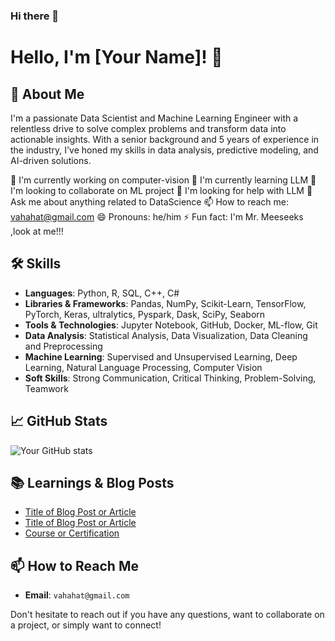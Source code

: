 ### Hi there 👋

# Hello, I'm [Your Name]! 👋

## 🚀 About Me
I'm a passionate Data Scientist and Machine Learning Engineer with a relentless drive to solve complex problems and transform data into actionable insights.
With a senior background and 5 years of experience in the industry, I've honed my skills in data analysis, predictive modeling, and AI-driven solutions.

🔭 I'm currently working on computer-vision
🌱 I'm currently learning LLM
👯 I'm looking to collaborate on ML project
🤔 I'm looking for help with LLM
💬 Ask me about anything related to DataScience
📫 How to reach me: vahahat@gmail.com
😄 Pronouns: he/him
⚡️ Fun fact: I'm Mr. Meeseeks ,look at me!!!

## 🛠 Skills
- **Languages**: Python, R, SQL, С++, С#
- **Libraries & Frameworks**: Pandas, NumPy, Scikit-Learn, TensorFlow, PyTorch, Keras, ultralytics, Pyspark, Dask, SciPy, Seaborn
- **Tools & Technologies**: Jupyter Notebook, GitHub, Docker, ML-flow, Git
- **Data Analysis**: Statistical Analysis, Data Visualization, Data Cleaning and Preprocessing
- **Machine Learning**: Supervised and Unsupervised Learning, Deep Learning, Natural Language Processing, Computer Vision
- **Soft Skills**: Strong Communication, Critical Thinking, Problem-Solving, Teamwork

## 📈 GitHub Stats
![Your GitHub stats](https://github-readme-stats.vercel.app/api?username=yourusername&show_icons=true&theme=radical)

## 📚 Learnings & Blog Posts
- [Title of Blog Post or Article](Link)
- [Title of Blog Post or Article](Link)
- [Course or Certification](Link)


## 📫 How to Reach Me
- **Email**: `vahahat@gmail.com`

Don't hesitate to reach out if you have any questions, want to collaborate on a project, or simply want to connect!

